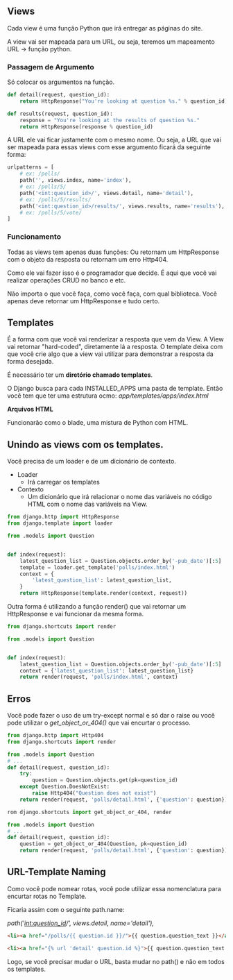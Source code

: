 ## Views

Cada view é uma função Python que irá entregar as páginas do site. 

A view vai ser mapeada para um URL, ou seja, teremos um mapeamento URL -> função python. 

### Passagem de Argumento

Só colocar os argumentos na função.

~~~python
def detail(request, question_id):
    return HttpResponse("You're looking at question %s." % question_id)

def results(request, question_id):
    response = "You're looking at the results of question %s."
    return HttpResponse(response % question_id)
~~~

A URL ele vai ficar justamente com o mesmo nome. Ou seja, a URL que vai ser mapeada para essas views com esse argumento ficará da seguinte forma:

~~~python
urlpatterns = [
    # ex: /polls/
    path('', views.index, name='index'),
    # ex: /polls/5/
    path('<int:question_id>/', views.detail, name='detail'),
    # ex: /polls/5/results/
    path('<int:question_id>/results/', views.results, name='results'),
    # ex: /polls/5/vote/
]
~~~

### Funcionamento

Todas as views tem apenas duas funções: Ou retornam um HttpResponse com o objeto da resposta ou retornam um erro Http404. 

Como ele vai fazer isso é o programador que decide. É aqui que você vai realizar operações CRUD no banco e etc. 

Não importa o que você faça, como você faça, com qual biblioteca. Você apenas deve retornar um HttpResponse e tudo certo. 

## Templates

É a forma com que você vai renderizar a resposta que vem da View. A View vai retornar "hard-coded", diretamente lá a resposta. O template deixa com que você crie algo que a view vai utilizar para demonstrar a resposta da forma desejada.

É necessário ter um **diretório chamado templates**.

O Django busca para cada INSTALLED_APPS uma pasta de template. Então você tem que ter uma estrutura ocmo: *app/templates/apps/index.html*

**Arquivos HTML**

Funcionarão como o blade, uma mistura de Python com HTML.  

## Unindo as views com os templates. 

Você precisa de um loader e de um dicionário de contexto.

* Loader
    * Irá carregar os templates
* Contexto
    * Um dicionário que irá relacionar o nome das variáveis no código HTML com o nome das variáveis na View. 

~~~python
from django.http import HttpResponse
from django.template import loader

from .models import Question


def index(request):
    latest_question_list = Question.objects.order_by('-pub_date')[:5]
    template = loader.get_template('polls/index.html')
    context = {
        'latest_question_list': latest_question_list,
    }
    return HttpResponse(template.render(context, request))
~~~

Outra forma é utilizando a função render() que vai retornar um HttpResponse e vai funcionar da mesma forma. 
~~~python
from django.shortcuts import render

from .models import Question


def index(request):
    latest_question_list = Question.objects.order_by('-pub_date')[:5]
    context = {'latest_question_list': latest_question_list}
    return render(request, 'polls/index.html', context)
~~~

## Erros

Você pode fazer o uso de um try-except normal e só dar o raise ou você pode utilizar o *get_object_or_404()* que vai encurtar o processo.


~~~python
from django.http import Http404
from django.shortcuts import render

from .models import Question
# ...
def detail(request, question_id):
    try:
        question = Question.objects.get(pk=question_id)
    except Question.DoesNotExist:
        raise Http404("Question does not exist")
    return render(request, 'polls/detail.html', {'question': question})
~~~

~~~python
rom django.shortcuts import get_object_or_404, render

from .models import Question
# ...
def detail(request, question_id):
    question = get_object_or_404(Question, pk=question_id)
    return render(request, 'polls/detail.html', {'question': question})
~~~

## URL-Template Naming

Como você pode nomear rotas, você pode utilizar essa nomenclatura para encurtar rotas no Template. 

Ficaria assim com o seguinte path.name:

*path('<int:question_id>/', views.detail, name='detail'),*

~~~html
<li><a href="/polls/{{ question.id }}/">{{ question.question_text }}</a></li>
~~~

~~~html
<li><a href="{% url 'detail' question.id %}">{{ question.question_text }}</a></li>
~~~

Logo, se você precisar mudar o URL, basta mudar no path() e não em todos os templates.